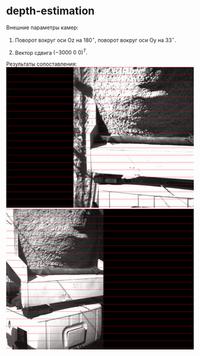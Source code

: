# depth-estimation

Внешние параметры камер:


1. Поворот вокруг оси Oz на $180^\circ,$ поворот вокруг оси Oy на $33^\circ.$ 


1. Вектор сдвига $(-3000\  0 \ 0)^T.$


Результаты сопоставления:
![левое изображение](data/frame_70_left_rectified_with_grid.png)
![правое изображение](data/frame_70_right_rectified_with_grid.png)